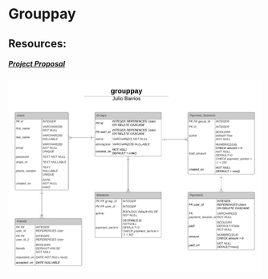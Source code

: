 # Grouppay
## Resources:
##### [Project Proposal](https://docs.google.com/document/d/19wXtWJ9NHFtTfDz1IKj0VKmun3Juh7XLW_fb0V8K8dA/edit?usp=sharing)
<img src="./groupypay-database-diagram.png">